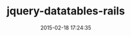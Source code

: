 ---
layout: post
title:  "jquery-datatables-rails"
repo:   "rweng/jquery-datatables-rails"
date:   2015-02-18 17:24:35
gemurl: https://github.com/rweng/jquery-datatables-rails
---